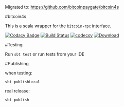 Migrated to: https://github.com/bitcoinpaygate/bitcoin4s

#bitcoin4s

This is a scala wrapper for the `bitcoin-rpc` interface.

[![Codacy Badge](https://api.codacy.com/project/badge/Grade/f60dbab83ea741dfbee651bf6751eda0)](https://www.codacy.com/app/wlk/bitcoin4s?utm_source=github.com&utm_medium=referral&utm_content=wlk/bitcoin4s&utm_campaign=badger)
[![Build Status](https://travis-ci.org/wlk/bitcoin4s.svg)](https://travis-ci.org/wlk/bitcoin4s)
[![codecov](https://codecov.io/gh/wlk/bitcoin4s/branch/master/graph/badge.svg)](https://codecov.io/gh/wlk/bitcoin4s)
[![Download](https://api.bintray.com/packages/bitcoinpaygate/bitcoinpaygate-maven/bitcoin4s/images/download.svg)](https://bintray.com/bitcoinpaygate/bitcoinpaygate-maven/bitcoin4s/_latestVersion)


#Testing

Run `sbt test` or run tests from your IDE


#Publishing

when testing:
```
sbt publishLocal
```

real release:
```
sbt publish
```
